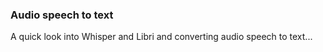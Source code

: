 ### Audio speech to text 
A quick look into Whisper and Libri and converting audio speech to text...
